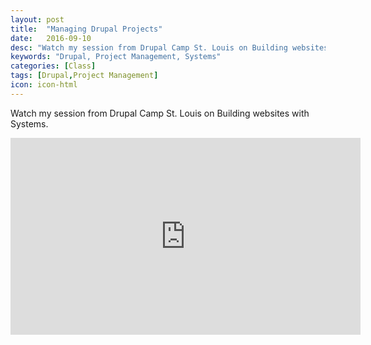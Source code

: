 ```yaml
---
layout: post
title:  "Managing Drupal Projects"
date:   2016-09-10
desc: "Watch my session from Drupal Camp St. Louis on Building websites with Systems."
keywords: "Drupal, Project Management, Systems"
categories: [Class]
tags: [Drupal,Project Management]
icon: icon-html
---
```



Watch my session from Drupal Camp St. Louis on Building websites with Systems.

<iframe width="560" height="315" src="https://www.youtube.com/embed/QbAU6w1ovAw?rel=0" frameborder="0" allow="autoplay; encrypted-media" allowfullscreen></iframe>